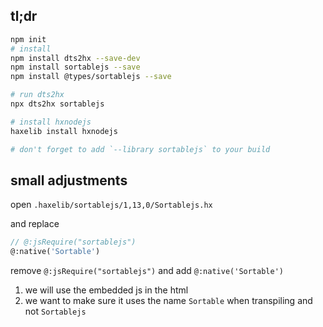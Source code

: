 ## tl;dr

```bash
npm init
# install
npm install dts2hx --save-dev
npm install sortablejs --save
npm install @types/sortablejs --save

# run dts2hx
npx dts2hx sortablejs

# install hxnodejs
haxelib install hxnodejs

# don't forget to add `--library sortablejs` to your build
```

## small adjustments

open `.haxelib/sortablejs/1,13,0/Sortablejs.hx`

and replace

```haxe
// @:jsRequire("sortablejs")
@:native('Sortable')
```

remove `@:jsRequire("sortablejs")` and add `@:native('Sortable')`

1. we will use the embedded js in the html
2. we want to make sure it uses the name `Sortable` when transpiling and not `Sortablejs`
